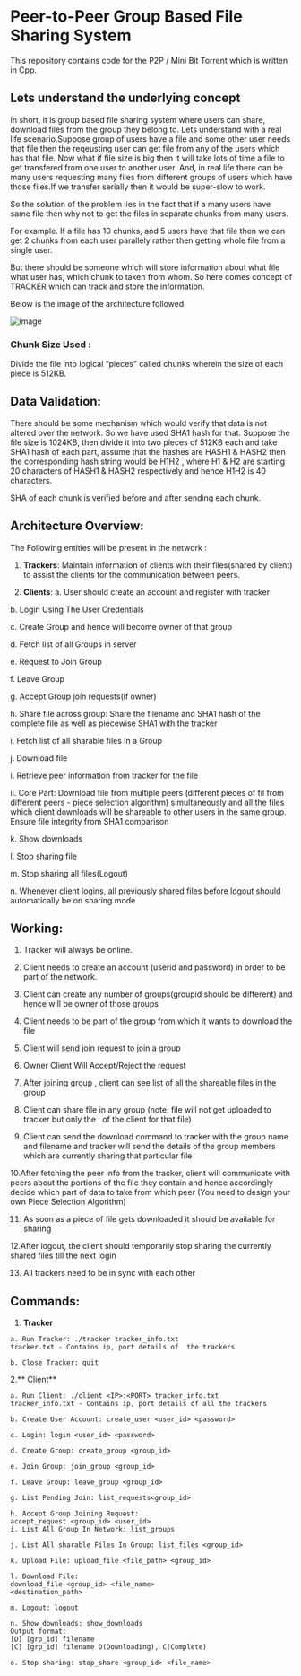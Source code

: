# Peer-to-Peer Group Based File Sharing System

This repository contains code for the P2P /  Mini Bit Torrent which is written in Cpp.

## Lets understand the underlying concept

In short, it is group based file sharing system where users can share, download files from the group they belong to.
Lets understand with a real life scenario.Suppose group of users have a file and some other user needs that file then the reqeusting user can get file
from any of the users which has that file. Now what if file size is big then it will take lots of time a file to get transfered from one user to another user.
And, in real life there can be many users requesting many files from different groups of users which have those files.If we transfer serially then it would be super-slow to work.

So the solution of the problem lies in the fact that if a many users have same file then why not to get the files in separate chunks from many users.

For example.
If a file has 10 chunks, and 5 users have that file then we can get 2 chunks from each user parallely rather then getting whole file from a single user.

But there should be someone which will store information about what file what user has, which chunk to taken from whom. So here comes concept of TRACKER which can track and store the information.

Below is the image of the architecture followed

![image](https://github.com/hsahuja111/MiniBitTorrent-GroupP2P/assets/43888676/f770a49c-89ea-4358-a085-2cad5765fdf1)


### Chunk Size Used :

Divide the file into logical “pieces” called chunks wherein the size of each piece is 512KB.

## Data Validation:

There should be some mechanism which would verify that data is not altered over the network.
So we have used SHA1 hash for that. Suppose the file size is 1024KB, then divide it into two pieces of 512KB each and take SHA1 hash of each part, assume that the hashes are HASH1 & HASH2 then the corresponding hash string would be H1H2 , where H1 & H2 are starting 20
characters of HASH1 & HASH2 respectively and hence H1H2 is 40 characters.

SHA of each chunk is verified before and after sending each chunk.

## Architecture Overview:

The Following entities will be present in the network :
1. **Trackers**:
  Maintain information of clients with their files(shared by client) to assist the
  clients for the communication between peers.

2. **Clients**:
  a. User should create an account and register with tracker
  
  b. Login Using The User Credentials
  
  c. Create Group and hence will become owner of that group
  
  d. Fetch list of all Groups in server
  
  e. Request to Join Group
  
  f. Leave Group
  
  g. Accept Group join requests(if owner)
  
  h. Share file across group: Share the filename and SHA1 hash of the
  complete file as well as piecewise SHA1 with the tracker
  
  i. Fetch list of all sharable files in a Group
  
  j. Download file
  
  i. Retrieve peer information from tracker for the file
  
  ii. Core Part: Download file from multiple peers (different pieces of fil  from different peers - piece selection algorithm) simultaneously and all the files which client downloads will be shareable to other users in the same group. Ensure file integrity from SHA1 comparison
  
  k. Show downloads
  
  l. Stop sharing file
  
  m. Stop sharing all files(Logout)
  
  n. Whenever client logins, all previously shared files before logout should
  automatically be on sharing mode


## Working:

  1. Tracker will always be online.
  
  2. Client needs to create an account (userid and password) in order to be part of
  the network.
  
  3. Client can create any number of groups(groupid should be different) and hence
  will be owner of those groups
  
  4. Client needs to be part of the group from which it wants to download the file
  
  5. Client will send join request to join a group
  
  6. Owner Client Will Accept/Reject the request
  
  7. After joining group , client can see list of all the shareable files in the group
  
  8. Client can share file in any group (note: file will not get uploaded to tracker but
  only the <ip>:<port> of the client for that file)
  
  9. Client can send the download command to tracker with the group name and
  filename and tracker will send the details of the group members which are
  currently sharing that particular file
  
  10.After fetching the peer info from the tracker, client will communicate with peers
  about the portions of the file they contain and hence accordingly decide which
  part of data to take from which peer (You need to design your own Piece
  Selection Algorithm)
  
  11. As soon as a piece of file gets downloaded it should be available for sharing
  
  12.After logout, the client should temporarily stop sharing the currently shared files
  till the next login
  
  13. All trackers need to be in sync with each other


## Commands:
  1. **Tracker**
  
    a. Run Tracker: ./tracker tracker_info.txt
    tracker.txt - Contains ip, port details of  the trackers
    
    b. Close Tracker: quit
    
  2.** Client**
  
    a. Run Client: ./client <IP>:<PORT> tracker_info.txt
    tracker_info.txt - Contains ip, port details of all the trackers 
    
    b. Create User Account: create_user <user_id> <password>
    
    c. Login: login <user_id> <password>
    
    d. Create Group: create_group <group_id>
    
    e. Join Group: join_group <group_id>
    
    f. Leave Group: leave_group <group_id>
    
    g. List Pending Join: list_requests<group_id>
    
    h. Accept Group Joining Request:
    accept_request <group_id> <user_id>
    i. List All Group In Network: list_groups
    
    j. List All sharable Files In Group: list_files <group_id>
    
    k. Upload File: upload_file <file_path> <group_id>
    
    l. Download File:
    download_file <group_id> <file_name>
    <destination_path>
    
    m. Logout: logout
    
    n. Show_downloads: show_downloads
    Output format:
    [D] [grp_id] filename
    [C] [grp_id] filename D(Downloading), C(Complete)
    
    o. Stop sharing: stop_share <group_id> <file_name>






